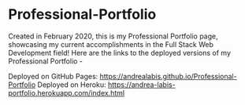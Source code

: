 # Professional-Portfolio

Created in February 2020, this is my Professional Portfolio page, showcasing my current accomplishments in the Full Stack Web Development field!
Here are the links to the deployed versions of my Professional Portfolio - 

Deployed on GitHub Pages: https://andrealabis.github.io/Professional-Portfolio
Deployed on Heroku: https://andrea-labis-portfolio.herokuapp.com/index.html
